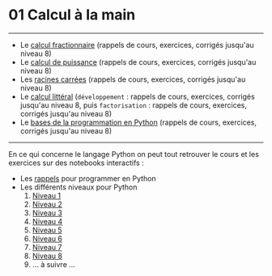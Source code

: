 # 01 Calcul à la main

---
* Le [calcul fractionnaire](https://github.com/NaturelEtChaud/Math-premiere/blob/main/01%20calcul%20%C3%A0%20la%20main/premi%C3%A8re_Math01_Calculs_Fraction.pdf) (rappels de cours, exercices, corrigés jusqu'au niveau 8)
* Le [calcul de puissance](https://github.com/NaturelEtChaud/Math-premiere/blob/main/01%20calcul%20%C3%A0%20la%20main/premi%C3%A8re_Math01_Calculs_Puissance.pdf) (rappels de cours, exercices, corrigés jusqu'au niveau 8)
* Les [racines carrées](https://github.com/NaturelEtChaud/Math-premiere/blob/main/01%20calcul%20%C3%A0%20la%20main/premi%C3%A8re_Math01_Calculs_Racine_Carr%C3%A9e.pdf) (rappels de cours, exercices, corrigés jusqu'au niveau 8)
* Le [calcul littéral](https://github.com/NaturelEtChaud/Math-premiere/blob/main/01%20calcul%20%C3%A0%20la%20main/premi%C3%A8re_Math01_Calculs_Calcul-Litt%C3%A9ral.pdf) (`développement` : rappels de cours, exercices, corrigés jusqu'au niveau 8, puis `factorisation` : rappels de cours, exercices, corrigés jusqu'au niveau 8)
* Le [bases de la programmation en Python](https://github.com/NaturelEtChaud/Math-premiere/blob/main/01%20calcul%20%C3%A0%20la%20main/premi%C3%A8re_Math01_Calculs_Python.pdf) (rappels de cours, exercices, corrigés jusqu'au niveau 8)

---
En ce qui concerne le langage Python on peut tout retrouver le cours et les exercices sur des notebooks interactifs :
* Les [rappels](https://github.com/NaturelEtChaud/Math-premiere/blob/main/01%20calcul%20%C3%A0%20la%20main/Python/Rappels_Python.ipynb) pour programmer en Python
* Les différents niveaux pour Python
    1) [Niveau 1](https://notebook.basthon.fr/?ipynb=eJy1lcFO4zAQQH9l5N5KBWrS0Cp3DlwQF05sFRlntrVw7OCMoVWVD9rv4MewU4roKuaSoFziicd5zyN7DqzmtGU5e9AkSWF5Keu9fmIzpnmFfXFhNKEmlh-YQKUalj8eWIXES07cR9tZFy9oX4f8itvn0rxpn9kYZ0WITeBmh1ZIgQ00zoJCUFxv-AahRKit2VheVZyk0XC_p63Rf_wzmUzgTr4idzCHHG51KV8cdtn2_V_jFHEK-WLLfRwEV8IpwNMSrJ2dcTKyriEsWe5f8D9qYUr8TpzCBSQwhcwHcYfCBbZCGBc2Yj5jxlHt6LgXx_fTSsfZWFgMhJH0LyTc0VWtuNQ-c5565LOdbddDHDKYTiHpI0iGCSQRgSQbXQDSqEQ6TCKNSCxGl7jq518M41_EinD5GwKhEn0U2TCJLCKxHFsinOeFl1j2UVwPk7iOSKTzcR2ScBR6q7AcJrCMCKxG5__hOK-GOaxil-rIEn3_1k6p7_Trdn32S_aMVqNqahRh9Nlo665LhXqWsvG4--Lzw7F9dZUOXdL5Nvk1nbWeTz_9Nda3y-4SOA2KSmpj_eXcth9QXbko)
    2) [Niveau 2](https://notebook.basthon.fr/?ipynb=eJy1lsGOmzAQhl9l5EQqSaBVIHvh3mvVS_dSdiOvmQRrwfYau3WEeIC-Ra_7HHmx2myyTVY9rEQREsJjm_nmn2FMRxQ1FcnJN2G4qbH8yNVBPJCYCNrgv-xMCoPCkLwjDOu6Jfn3jjRoaEkN9dY-Huxbc1Bhf0P1Yyl_Cr-zlVazYJvBZ4eacYYttFZDjVBTsad7hBJBabnXtGmo4VLA14OppCj8NZvN4Av_gdRCCjkcfzHNtd_5AZ3S2LZhNa33x-cHzZ8sApPam5UUJRUGjr-vVx6f_XaDgGcXpI-v4iBG29ZgSXL_gG-iYrLEy4hSWEEGS4gcJLBZ-Cl0yGyIYMukDXIJW9cxkdYoa4Jod2_8vUO3ebrKIpdsFvNRsDce1MFy6WVMBmrn6TdTMd-4-zTJ3GozDjp6AU1gvQg6pyfs9WRaR5lL1osodav1SL0vYOETZFMBF0W505R1gbjvsn5ejKvptYcN1OnUwJ7W9at0LO-gsGeOpq2L8PZLci_2WPKdlg34flcBb5TUBhQvhOK-anT4TCHUTzVdFrwnfZ9C9d_DaJ-0KUS4R265TCdNS1EEP51vNlMkJLw7HtIyRHMbymxIULWYKqJCnGM6V9tt3w3Jqvp-XEN6H_FdfOXgEbXAulXIwuj0d6CGozO0tJK3qqaH7Wni5Uwdml042q0_21-Xk97ziYed1F5ikm_-DrYNF1KTPO37PxIR7HE)
    3) [Niveau 3](https://notebook.basthon.fr/?ipynb=eJzNlU-v0zAMwL-KlV1gdKD9lajEAQmuaBdObJrc1OxVL02qNHl0mvp9eJ9jXwxn3cb21EpAOUw91Hbi2P61sfeiQPcgYvFVu8wpSt9mxU4nIhIac2qzS6MdaSfivZCkVCnib3uRk8MUHbK1jo72jdsVwT9H-5iaH5o9S-OtDLYBfK7IykxSCaW3oAgU6i1uCVKCwpqtxTxHlxkNy517MHrFz2AwgC_ZE6GHKcTwyWhN7IvwhIr4lJRy1OnhmQALe_hZAlWHZ-mPp6T-ciyJOrpJWDjrS0epiFmgF-lLk9J16ggfYLzSCb8mQ4Q3MF1pyUrC4jhkKXk3VdTE3UjjA6pxJIx3hXcNrUY-h2h208ZS6ZXrcL_kSpV7VyjMNHsuuJQb9PX6RW1_8DFGo9F_IxJ4DPFMZATYSWTSj8ikg8jsHohUXP1spcOran6LRhxCFXhUbQVN-_GYdvCYzO8BiDSOmABflWVAwyCCZaU_snZcOxvYFMGyrcBZPz6zDj6v3kcwnry-B0ine4TX9ygoeO4s2FbYvB-X-b13llnTWebwG0bSmJD7SxK4JG2FLfpxWfxzf_mrCttCa6_UdfLren0TUjyS1aTKgmTQTmO6OI7JKR-YZiVnu9ucFpr5CWElzFjPQ_ayXdScn06-G8vD9nhJzsomz7Sx3Gfr-hcQmsYS)
    4) [Niveau 4](https://notebook.basthon.fr/?ipynb=eJzNlc2OmzAQgF9l5FwIhd0EyKri3N5WVS89dVfIwISgNTYy9pYo4n26z5EXqw2baIOC2opLQEj2eP782cMcSE3VjsTkB1elYpjflfWep8QjnFZ4TZ4JrpArEh9Ihow1JP55IBUqmlNFjbTzenmi9rW1r6h8ycUvbiwboWVmZQv42qLMygwbaLQEhsAoL2iBkCPUUhSSVhVVpeDwfa92gj-Zd7FYwLfyFamGCGL4IjhHY0vhlTI0XnKsKM-Pbwi0lsffDWB7fMt07yXXZ7dIOu8iYaKkbhTmJDYDHKWfiRw_pp7jFrZOu4yfOJhHotKSQ-i28Akim-XW8TdLY4EtDrGTTGiLa-0RoVWt1UBsGJ_CDNqYSGw0UxPm53yxVfc1oyU3lv56bTZ0cQDd82iH_3Akvu_P5lI4asRFuW5gwISuAn_AUzjRVTrBPDrBBJ0guhU4tJToMCoLD5jghR6RsivgDkuWU68eep-vwgrnwQpvHtbWoR6kI0TUTc0touZLh0KLPAiv8onm8Ykm-GxuBU-NsnSYB48jQoG5QQ4zBfe4tIR6tXUwRWkzj9JmglK4uhVMtoYSZRikHuxGqFKDagf3EJyKrVdcryYq7mEeq4cJVtHq7u-0_mvf16JzzdjH_J-754uQ5AUlR9bUmNnZe-Ov-8YbGod52ZiE98n7wtCRwa7Yrq1N2z6rk87kx9OtkKZ995V0miRVyYU0f-qu-wNLyuNG)
    5) [Niveau 5](https://notebook.basthon.fr/?ipynb=eJzVl81y2jAQx19lKy6Q2gm2ISRM6am9dnrpqWQY2V6IJ7LkkaUUhuF9mufIi0XGhjGMPElrwrT2xV5ppf_u_kYfa5JRdU_G5AdXiWIYXybZiofEIZymaLNHgivkiozXJELGcjL-uSYpKhpTRY1142ztM7XKCv-UyodY_OLGMxdaRoWtA1-XKKMkwhxyLYEhMMoXdIEQI2RSLCRNU6oSweH7St0LPjVvp9OBb8kjUg1DGMMXwTkaXwqPlKEZJcaU8vj5CYFm8vl3Drh8for0dpRY74fFKXddl2ycA9VESZ0rjMnYfOBRDJGIsa4_xjnMu7Q3nnIwTzIHCp-gX_0WTwgT8C9oaUCWIxw1BhcUSotEpSWHIrW4xFLvLBK6SLHnEKFVplWR5bs2kuddr2ebwa_PsK6-d4OUvXEmMddMNbjv1eBSXWWMJtx4Bia_B1BsWqp37fKDdvKDBvmu_6r-N2D-Hph9noB3hBIFF7xm0vw3kTZ4d9KG7Uo1bChV_0ykXbeTf_0_kOZAeAgbhDWYVhVroZ21ojk0zUe0rWzZGJ2QtoEDI2vFbtpV7OZcS9vIgYE1gNt2Adz-dQBnI07VcFNmC_VrPEWURZptFzBlJ67Wo6sMeX4PPu5Wwoq-sot1a-2fkEHfWj_Pa1fAwt9aQe_ka15DAC1PB17T8cAd_DsMLmsMLuHD5OAcV2HkwZVps4YYnBCjvr0Kp9ybh_YpWm7OXuPufPn6_vZHEdhm55qxwxTdHUxJHlBys3hkGBV_1cUm214sAjNgnORG72pWNZQ3DihailuJNteSfXeyMfp4OBfSXE-2p6bdzyxNuJDmRLzZvAD_o3fl)
    6) [Niveau 6](https://notebook.basthon.fr/?ipynb=eJzlV99P2zAQ_lcs96XtwkbSH0ClvUzb64aGeFpQMc61eDjnyLEZVdX_nUvTdtCZjoxtgq1RI_vsy91935fYnvNCuEs-4qfolNOQvVbFDC94xFHkELJLgw7Q8dGcS9C65KMvc56DE5lwgqyLaGkfu1lR-efCXmXmG5JnabyVla3FPtyAlUpCyUpvmQamBU7FFFgGrLBmakWeC6cMsuOZuzSY0tVqtdhHdQ3CsyEbsXfGS3I8_nT6OcW9vT2-iJrm8d4ggmXOeEeZaPpfCw3elpSDKqlbCEpOkNUqcUHBzqXQ0uvz7VjcWV86yPiIGrAVWZoM7kadGMsUU8gs1QztfoeNUmT0qx_O3rKkq8gBbkD6CoOxNL4CPI44ZVp4V2F-1rzcY1NjTcU6KpvALcA7SuNrBYBlHokHNaW7uAZZFT4xKJcsnBMg6Nqdv1B5banj1fZOCIzkLhjzVXsduHQWRE5uDm5oLt9PMUmxn-Iwxe_SLl1GbnzxC1C-YL0NO9ugq243CUHc-8f0Fq78kXrrN9RbvNTbETVIc8ngP9TdBuW4l-L2qx-xwx_YWDVeseDXb_DS1fgEPB6p0WETjcYHpEtSf3KYYu8P6rMRRhlM2KSNayhOCIX9urkF2GbKetoJ4USrB93jesCC8xbZSQiog11aavaJoVUsFOFwFxX1bBhbKL12D7hvsiG63hRaKKxIGxK89zh5JizFQZbiiAWI6q4FvYuio99I0SBIUbz_NI4q_yBJSf-5kEQsiYqC9T5r10skiBuxWQ9X1Ihg4Ts3og25SaJemJ2dG7xHsJM8xM7g5-9QoxpC0dFrfR-ks3sh-RVYBF0WIKve6sNbLM86PXpgpkrKdzZeDdSHIFaNVAclTyelzXS-oPzwgqilE9Nyn7LujHOFxtJWebG4BeCIsQE)
    7) [Niveau 7](https://notebook.basthon.fr/?ipynb=eJzNmd1u2zYUx1_lQOlF7MquJX9lRjtgwDpgN1swYFdzYTPSsctVolRSbBMEfpdd1s_hF9uhZDuxITn-YAs5gE1Rh-Qh-dNf54SPToBRpJzRP49OjBkLWcac0ePCzesn2UOKzsiJmfwUJl-F4zoq0TIwdVfw_h5lwANUoLSECCFiYs7mCCFCKpO5ZHHMMp4IuH3IPiZiTH9XV1fwB_-CTMMQRvBbIgJj4YLKpA4yLRGCRITcVAryAAEzuEt0QKXbP__-ayxarZazcE_11mvAr6ZH8pPBFxYheRxizES4WiKwVK6-KcD71TLQuceh3k4B2_vjOeSryjB0RlTAvdGDJMTnI4c4g_iBzCV616IxGgugj4J30CmKs0QCBy5A0vLhk8nGTMFr4EWVRFohAYr6x3ssXJ0EiRaZM_JcJ9FZqjOzmR8u8Xjrbb9RNpD_fKDHdXnTV2GNE4lKR1lF861TeJ-9SSPGhdmhDi3zzq4u9mdxxD43m7_wEEfNJtxSFbEUpxJFaLBC-Kw5KGKTKfpe_QfBR_ZZ4xovF2jbU9QZ7cO_NKkCldkaUJimkovsujFtw9s7-fNY_B6BQJgxakAdQqLvIk5thOkl0gpMz9QBDR_z1TdyYEsdTPkUUGXQcSGk_unRUeu7iuy5osuUydxMJSKjxysIVkul6LmJUeTtPBd8F9rttguvRMt7VR9GzadYK9V4mdruj6K2d4haEh9kMTUzRNI1zdobi-5YDKhAF3RHsLiwDKlpvtingt_7ruCfJ4t-HWTRPx-5ZtN_mbG-bcb8614pY4PLlHFQBUjPnjKCkcb3Yq1xjMSkVOTMWxeFEUvJ0hQjY2gEbWpWnFSJzwWfcdyhJtcreq8HTMrVslZ0nKZJwx_Fy83pmtSn754lQbr5rrydJ0jdOghS92zkrlu80WweEa39ZJuxbgVjXucyUTLtSylp-d3ayBIlB0aS8sxjut6DKRAyKcV-ptIEYporxURg4j9O4Viigcd5sW7cPKkVP0KtPOuBfyVKByP_cr3y8zDKilx5VZmDJRLPE6xeHQSrZyNo5zNT-w4Gz8y2pm-OiLM868F8ryKY9w5G80egVBWLD9sWs9CLY63thjyLuKCpaE_z9HG1nLPI5LEDYFFCuSOlg81aIbUbcx0N2ekhm2c9xq9E72CQfyiR7Lbpati2lU56VemCJYbPk8N-HeSwbyll2MDahTJaydx7qsaIHuBSs9bG7CDA1pOOftVb_GDWcQR3lWmDXx_pLHZjTzbNv-ZsSqQtzKpV0hJ4J2qp9dykCkX_YG5SoqUtmtD6hzSV8mCPfjzfkqL6VamOHbLPE9RBHQR1YC-xydF-C50SYlvqGKpfwxGhqG89KRpUMXzpcUjlecjwRegOzuNica0jPRVSaYWn01TSt57sVBJ20tFFIY1-ro43xelFyxtSYWhLJSvPMS4Edn9ZygYXOop21_3DzpDOJ5SC9jrFwFytZ5vmx89d6jDkitx9mKxvFOfSYO6Ys2vN5k_mzoL8E3eEacyK05vNxSSmUELSSiz-B_FxTfw)
    8) [Niveau 8](https://notebook.basthon.fr/?ipynb=eJzNWNtu2kAQ_ZXR8pCYQsvaQKjVtEqlvEaNSJ_qCDZmATf2mq7XSVDEv_S135Ef6yyGcIkNMbfEPOC9zszZ4zNjPxKX-35E7F-PJOCKdZhixH4clcb9LTUccGKTgMnbTngvSIlEYSxd3VeA8wcuXc_lEUSxBJ-Dz0SP9Th0OAxk2JMsCJjyQgE_hqofCgd_hUIBLrw7zmJogA3fw9jFhVdnF1dw-fPcEeVymYxKeX2hBlzGR6zb9dw-B3dmHn1hIkLHwA1FFKKpb8vbEyXjSPEOsfGGLxlzww6fN9SEU6COuO97uFUTvgCt2I4AvPRIE4pgOmIgPaGOmwYu5A_cjTUELTeMhSI2LZEwVoNYJZAn91NrkZKcBbhM8Qelw6o7OkzBgmS0g9PJ6Do_Ppuhar4rVHVzFbJmHmRxv6ojGo54Y4itQ0EsEMiKI1KQnkKtZwj4oIfnka9N-SwMSIPdygO79aZgVzXYHCQXd6HHoR0MET7Jj2tGG7iatalltLdDu8O7MN2NGROAE9CZBt2CSZ--GCLNEHgr6ZJcxVIASwO7Og_2Mm65PJzFnmantupQk9m8JXkU-ypj-bNPePCfBj7zhNazKqK6cGgvDn-jIPDA0tyobxdFPSsKa20UryBjsXjmYZ60i0U4FyDZb3SPCaWf-G4o3HHabCdPHtITGwMeK0DiYqY9evp3F_pjZ3WuxSV3THrsBunVZm14-gtun_1Bqt-M0-vHN-PyTLOZsZ7dJwdidyOPZOkcgZJIq2nSVcrPqsbmz8behLGWIYxmZUkZT7C9O2UUi2wS8PUUavNsSlJSWeegOe6INFg_75w7GHxqAVfZTlX0-lQCVPajjSfpUaysQ18RBc2Iwjy4Nu5O3fLycaZuwljPUGoejKK5ajKK0VAsDfGvsiON0w5syPG9aVw9Q-PossaZtV1Wf8-cYknlvZA8NZteJM_nl51VqZLuvhKkGWTashakmcVgfT-CZ6YnfbplNUizykFrveStjOM9CmB-suar9OjuS72sY89V7C18FrDMXclhVs2XSp3rhR5yy6XgfjTgrm5NnBmMv6dZaKzjRbjbsDUZSD60gR7RH-Ni1ptNJyM0Jm66oQxY8i45bbQCT4SS2OboPz2iuWQ)
    9) ... à suivre ...




